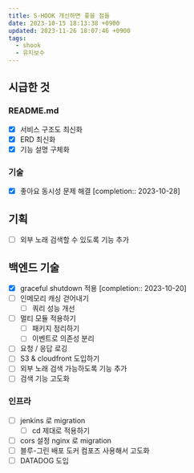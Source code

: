 ```yaml
---
title: S-HOOK 개선하면 좋을 점들
date: 2023-10-15 18:13:38 +0900
updated: 2023-11-26 18:07:46 +0900
tags:
  - shook
  - 유지보수
---
```


## 시급한 것

### README.md

- [x] 서비스 구조도 최신화
- [x] ERD 최신화
- [x] 기능 설명 구체화

### 기술

- [x] 좋아요 동시성 문제 해결  [completion:: 2023-10-28]

## 기획

- [ ] 외부 노래 검색할 수 있도록 기능 추가

## 백엔드 기술

- [x] graceful shutdown 적용  [completion:: 2023-10-20]
- [ ] 인메모리 캐싱 걷어내기
	- [ ] 쿼리 성능 개선
- [ ] 멀티 모듈 적용하기
	- [ ] 패키지 정리하기
	- [ ] 이벤트로 의존성 분리
- [ ] 요청 / 응답 로깅
- [ ] S3 & cloudfront 도입하기
- [ ] 외부 노래 검색 가능하도록 기능 추가
- [ ] 검색 기능 고도화

### 인프라

- [ ] jenkins 로 migration
	- [ ] cd 제대로 적용하기
- [ ] cors 설정 nginx 로 migration
- [ ] 블루-그린 배포 도커 컴포즈 사용해서 고도화
- [ ] DATADOG 도입